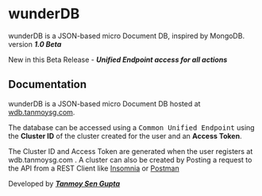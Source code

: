 # wunderDB
wunderDB is a JSON-based micro Document DB, inspired by MongoDB.
version ***1.0 Beta***

New in this Beta Release - ***Unified Endpoint access for all actions***


## Documentation

wunderDB is a JSON-based micro Document DB hosted at [wdb.tanmoysg.com](https://wdb.tanmoysg.com). 

The database can be accessed using a <kbd>Common Unified Endpoint</kbd> using the **Cluster ID** of the cluster created for the user and an **Access Token**.

The Cluster ID and Access Token are generated when the user registers at wdb.tanmoysg.com . A cluster can also be created by Posting a request to the API from a REST Client like [Insomnia](https://insomnia.rest/) or [Postman](https://www.postman.com/)

Developed by ***[Tanmoy Sen Gupta](https://www.tanmoysg.com)***
